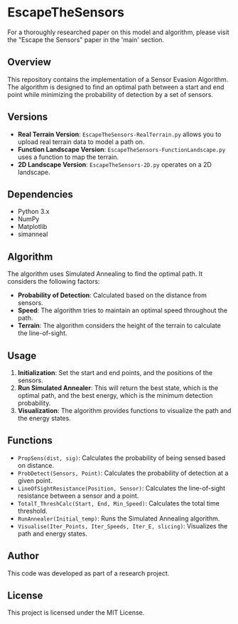 # EscapeTheSensors
For a thoroughly researched paper on this model and algorithm, please visit the "Escape the Sensors" paper in the 'main' section.

## Overview

This repository contains the implementation of a Sensor Evasion Algorithm. The algorithm is designed to find an optimal path between a start and end point while minimizing the probability of detection by a set of sensors.

## Versions

- **Real Terrain Version**: `EscapeTheSensors-RealTerrain.py` allows you to upload real terrain data to model a path on.
- **Function Landscape Version**: `EscapeTheSensors-FunctionLandscape.py` uses a function to map the terrain.
- **2D Landscape Version**: `EscapeTheSensors-2D.py` operates on a 2D landscape.

## Dependencies

- Python 3.x
- NumPy
- Matplotlib
- simanneal

## Algorithm

The algorithm uses Simulated Annealing to find the optimal path. It considers the following factors:

- **Probability of Detection**: Calculated based on the distance from sensors.
- **Speed**: The algorithm tries to maintain an optimal speed throughout the path.
- **Terrain**: The algorithm considers the height of the terrain to calculate the line-of-sight.

## Usage

1. **Initialization**: Set the start and end points, and the positions of the sensors.
2. **Run Simulated Annealer**: This will return the best state, which is the optimal path, and the best energy, which is the minimum detection probability.
3. **Visualization**: The algorithm provides functions to visualize the path and the energy states.

## Functions

- `PropSens(dist, sig)`: Calculates the probability of being sensed based on distance.
- `ProbDetect(Sensors, Point)`: Calculates the probability of detection at a given point.
- `LineOfSightResistance(Position, Sensor)`: Calculates the line-of-sight resistance between a sensor and a point.
- `TotalT_ThreshCalc(Start, End, Min_Speed)`: Calculates the total time threshold.
- `RunAnnealer(Initial_temp)`: Runs the Simulated Annealing algorithm.
- `Visualise(Iter_Points, Iter_Speeds, Iter_E, slicing)`: Visualizes the path and energy states.

## Author

This code was developed as part of a research project.

## License

This project is licensed under the MIT License.
